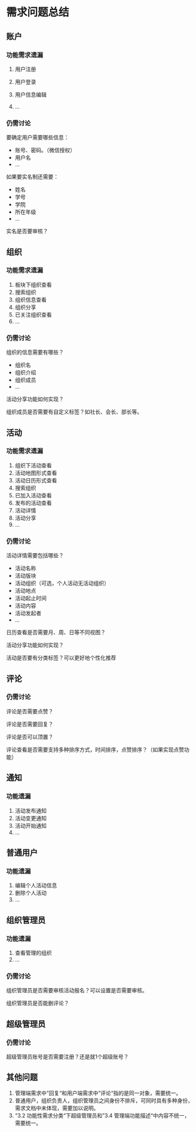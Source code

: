 # 需求问题总结

## 账户

### 功能需求遗漏

1. 用户注册

2. 用户登录

3. 用户信息编辑
4. ...

### 仍需讨论

要确定用户需要哪些信息：

- 账号、密码。（微信授权）
- 用户名
- ...

如果要实名制还需要：

- 姓名
- 学号
- 学院
- 所在年级
- ...

实名是否要审核？

## 组织

### 功能需求遗漏

1. 板块下组织查看
2. 搜索组织
3. 组织信息查看
4. 组织分享
5. 已关注组织查看
6. ...

### 仍需讨论

组织的信息需要有哪些？

- 组织名
- 组织介绍
- 组织成员
- ...

活动分享功能如何实现？

组织成员是否需要有自定义标签？如社长、会长、部长等。

## 活动

### 功能需求遗漏

1. 组织下活动查看
2. 活动地图形式查看
3. 活动日历形式查看
4. 搜索组织
5. 已加入活动查看
6. 发布的活动查看
7. 活动详情
8. 活动分享
9. ...

### 仍需讨论

活动详情需要包括哪些？

- 活动名称
- 活动版块
- 活动组织（可选，个人活动无活动组织）
- 活动地点
- 活动起止时间
- 活动内容
- 活动发起者
- ...

日历查看是否需要月、周、日等不同视图？

活动分享功能如何实现？

活动是否要有分类标签？可以更好地个性化推荐

## 评论

### 仍需讨论

评论是否需要点赞？

评论是否需要回复？

评论是否可以顶置？

评论查看是否需要支持多种排序方式，时间排序，点赞排序？（如果实现点赞功能）

## 通知

### 功能遗漏

1. 活动发布通知
2. 活动变更通知
3. 活动开始通知
4. ...

## 普通用户

### 功能遗漏

1. 编辑个人活动信息
2. 删除个人活动
3. ...

## 组织管理员

### 功能遗漏

1. 查看管理的组织
2. ...

### 仍需讨论

组织管理员是否需要审核活动报名？可以设置是否需要审核。

组织管理员是否能删评论？

## 超级管理员

### 仍需讨论

超级管理员账号是否需要注册？还是就1个超级账号？

## 其他问题

1. 管理端需求中”回复“和用户端需求中”评论“指的是同一对象，需要统一。
2. 普通用户，组织负责人，组织管理员之间身份不排斥，可同时具有多种身份，需求文档中未体现，需要加以说明。
3. ”3.2 功能性需求分类“下超级管理员和”3.4 管理端功能描述“中内容不统一，需要统一。











